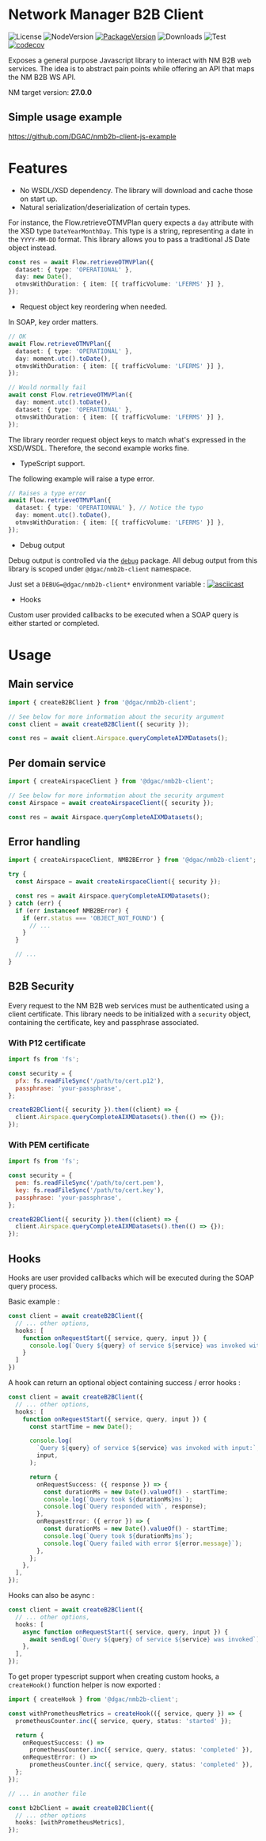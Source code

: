 # Network Manager B2B Client

![License](https://img.shields.io/npm/l/@dgac/nmb2b-client.svg)
![NodeVersion](https://img.shields.io/node/v/@dgac/nmb2b-client.svg)
[![PackageVersion](https://img.shields.io/npm/v/@dgac/nmb2b-client.svg)](https://npmjs.com/package/@dgac/nmb2b-client)
![Downloads](https://img.shields.io/npm/dm/@dgac/nmb2b-client)
![Test](https://github.com/DGAC/nmb2b-client-js/workflows/Build,%20test,%20publish/badge.svg?branch=master)
[![codecov](https://codecov.io/gh/DGAC/nmb2b-client-js/branch/master/graph/badge.svg)](https://codecov.io/gh/DGAC/nmb2b-client-js)

Exposes a general purpose Javascript library to interact with NM B2B web services. The idea is to abstract pain points while offering an API that maps the NM B2B WS API.

NM target version: **27.0.0**

## Simple usage example

https://github.com/DGAC/nmb2b-client-js-example

# Features

- No WSDL/XSD dependency. The library will download and cache those on start up.
- Natural serialization/deserialization of certain types.

For instance, the Flow.retrieveOTMVPlan query expects a `day` attribute with the XSD type `DateYearMonthDay`. This type is a string, representing a date in the `YYYY-MM-DD` format. This library allows you to pass a traditional JS Date object instead.

```typescript
const res = await Flow.retrieveOTMVPlan({
  dataset: { type: 'OPERATIONAL' },
  day: new Date(),
  otmvsWithDuration: { item: [{ trafficVolume: 'LFERMS' }] },
});
```

- Request object key reordering when needed.

In SOAP, key order matters.

```typescript
// OK
await Flow.retrieveOTMVPlan({
  dataset: { type: 'OPERATIONAL' },
  day: moment.utc().toDate(),
  otmvsWithDuration: { item: [{ trafficVolume: 'LFERMS' }] },
});

// Would normally fail
await const Flow.retrieveOTMVPlan({
  day: moment.utc().toDate(),
  dataset: { type: 'OPERATIONAL' },
  otmvsWithDuration: { item: [{ trafficVolume: 'LFERMS' }] },
});
```

The library reorder request object keys to match what's expressed in the XSD/WSDL. Therefore, the second example works fine.

- TypeScript support.

The following example will raise a type error.

```typescript
// Raises a type error
await Flow.retrieveOTMVPlan({
  dataset: { type: 'OPERATIONNAL' }, // Notice the typo
  day: moment.utc().toDate(),
  otmvsWithDuration: { item: [{ trafficVolume: 'LFERMS' }] },
});
```

- Debug output

Debug output is controlled via the [`debug`](https://npmjs.com/package/debug) package. All debug output from this library is scoped under `@dgac/nmb2b-client` namespace.

Just set a `DEBUG=@dgac/nmb2b-client*` environment variable :
[![asciicast](https://asciinema.org/a/xWovjkKlkqePBolRl3OqAFBi8.svg)](https://asciinema.org/a/xWovjkKlkqePBolRl3OqAFBi8)

- Hooks

Custom user provided callbacks to be executed when a SOAP query is either started or completed.

# Usage

## Main service

```typescript
import { createB2BClient } from '@dgac/nmb2b-client';

// See below for more information about the security argument
const client = await createB2BClient({ security });

const res = await client.Airspace.queryCompleteAIXMDatasets();
```

## Per domain service

```typescript
import { createAirspaceClient } from '@dgac/nmb2b-client';

// See below for more information about the security argument
const Airspace = await createAirspaceClient({ security });

const res = await Airspace.queryCompleteAIXMDatasets();
```

## Error handling

```typescript
import { createAirspaceClient, NMB2BError } from '@dgac/nmb2b-client';

try {
  const Airspace = await createAirspaceClient({ security });

  const res = await Airspace.queryCompleteAIXMDatasets();
} catch (err) {
  if (err instanceof NMB2BError) {
    if (err.status === 'OBJECT_NOT_FOUND') {
      // ...
    }
  }

  // ...
}
```

## B2B Security

Every request to the NM B2B web services must be authenticated using a client certificate. This library needs to be initialized with a `security` object, containing the certificate, key and passphrase associated.

### With P12 certificate

```javascript
import fs from 'fs';

const security = {
  pfx: fs.readFileSync('/path/to/cert.p12'),
  passphrase: 'your-passphrase',
};

createB2BClient({ security }).then((client) => {
  client.Airspace.queryCompleteAIXMDatasets().then(() => {});
});
```

### With PEM certificate

```javascript
import fs from 'fs';

const security = {
  pem: fs.readFileSync('/path/to/cert.pem'),
  key: fs.readFileSync('/path/to/cert.key'),
  passphrase: 'your-passphrase',
};

createB2BClient({ security }).then((client) => {
  client.Airspace.queryCompleteAIXMDatasets().then(() => {});
});
```

## Hooks

Hooks are user provided callbacks which will be executed during the SOAP query process.

Basic example :

```typescript
const client = await createB2BClient({
  // ... other options,
  hooks: [
    function onRequestStart({ service, query, input }) {
      console.log(`Query ${query} of service ${service} was invoked with input`: input)
    }
  ]
})
```

A hook can return an optional object containing success / error hooks :

```typescript
const client = await createB2BClient({
  // ... other options,
  hooks: [
    function onRequestStart({ service, query, input }) {
      const startTime = new Date();

      console.log(
        `Query ${query} of service ${service} was invoked with input:`,
        input,
      );

      return {
        onRequestSuccess: ({ response }) => {
          const durationMs = new Date().valueOf() - startTime;
          console.log(`Query took ${durationMs}ms`);
          console.log(`Query responded with`, response);
        },
        onRequestError: ({ error }) => {
          const durationMs = new Date().valueOf() - startTime;
          console.log(`Query took ${durationMs}ms`);
          console.log(`Query failed with error ${error.message}`);
        },
      };
    },
  ],
});
```

Hooks can also be async :

```typescript
const client = await createB2BClient({
  // ... other options,
  hooks: [
    async function onRequestStart({ service, query, input }) {
      await sendLog(`Query ${query} of service ${service} was invoked`);
    },
  ],
});
```

To get proper typescript support when creating custom hooks, a `createHook()` function helper is now exported :

```typescript
import { createHook } from '@dgac/nmb2b-client';

const withPrometheusMetrics = createHook(({ service, query }) => {
  prometheusCounter.inc({ service, query, status: 'started' });

  return {
    onRequestSuccess: () =>
      prometheusCounter.inc({ service, query, status: 'completed' }),
    onRequestError: () =>
      prometheusCounter.inc({ service, query, status: 'completed' }),
  };
});

// ... in another file

const b2bClient = await createB2BClient({
  // ... other options
  hooks: [withPrometheusMetrics],
});
```

